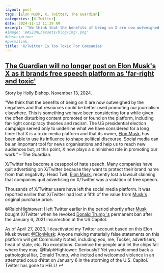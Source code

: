 ```yaml
---
layout: post
tags: [Elon Musk, X, Twitter, The Guardian]
categories: [X-Twitter]
date: 2024-11-13 11:39 AM
excerpt: '"We think that the benefits of being on X are now outweighed by the negatives and that resources could be better used promoting our journalism elsewhere. This is something we have been considering for a while given the often disturbing content promoted or found on the platform, including far-right conspiracy theories and racism. The US presidential election campaign served only to underline what we have considered for a long time: that X is a toxic media platform and that its owner, Elon Musk, has been able to use its influence to shape political discourse. Social media can be an important tool for news organisations and help us to reach new audiences but, at this point, X now plays a diminished role in promoting our work." – The Guardian.'
#image: 'BASEURL/assets/blog/img/.png'
#description:
#permalink:
title: 'X/Twitter Is Too Toxic For Companies'
---
```



## [The Guardian will no longer post on Elon Musk's X as it brands free speech platform as 'far-right and toxic'](https://www.gbnews.com/news/guardian-stop-posting-elon-musk-x-twitter-branding-free-speech-platform-far-right-toxic)

Story by Holly Bishop. November 13, 2024.

"We think that the benefits of being on X are now outweighed by the negatives and that resources could be better used promoting our journalism elsewhere. This is something we have been considering for a while given the often disturbing content promoted or found on the platform, including far-right conspiracy theories and racism. The US presidential election campaign served only to underline what we have considered for a long time: that X is a toxic media platform and that its owner, [Elon Musk](https://x.com/elonmusk), has been able to use its influence to shape political discourse. Social media can be an important tool for news organisations and help us to reach new audiences but, at this point, X now plays a diminished role in promoting our work." – The Guardian. 

X/Twitter has become a cesspool of hate speech. Many companies have quit advertising on X/Twitter because they want to protect their brand name from that negativity. Head Twit, [Elon Musk](https://x.com/elonmusk), recently lost a lawsuit claiming that companies quit advertising on X/Twitter was a violation of free speech. 

Thousands of X/Twitter users have left the social media platform. It was reported earlier that X/Twitter had lost a fifth of the value from [Musk's](https://x.com/elonmusk) original purchase price. 

@RalphHightower: I left Twitter earlier in the period shortly after [Musk](https://x.com/elonmusk) bought X/Twitter when he revoked [Donald Trump 's](https://x.com/realdonaldtrump) permanent ban after the January 6, 2021 insurrection at the US Capitol. 

As of April 27, 2023, I deactivated my Twitter account based on this Elon Musk tweet:
[@ElonMusk](https://x.com/elonmusk): Anyone making materially false statements on this platform will get Community Noted, including you, me, Tucker, advertisers, head of state, etc. No exceptions.
Convince the people and let the chips fall where they may.
@RalphHightower: Seriously? Yet you welcomed back a pathological liar, Donald Trump, who incited and welcomed violence in an attempted coup d’état on January 6 in the storming of the U.S. Capitol. Twitter has gone to HELL! ↩

